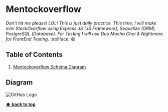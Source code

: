 # Mentockoverflow

*Don't hit me please! LOL! This is just daily practice. This time, I will make mini StackOverflow using Express JS (JS Framework), Sequelize (ORM), PostgreSQL (Database). For Testing I will use Duo Mocha Chai & Nightmare for FrontEnd Testing.* :trollface: :laughing:

## Table of Contents
1. [Mentockoverflow Schema Diagram](#Diagram)

## Diagram
![GitHub Logo](server/assets/Mentockoverflow.png)

**[⬆ back to top](#table-of-contents)**
